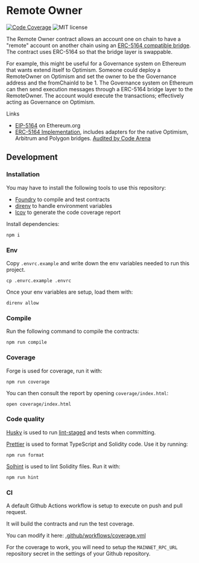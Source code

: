 # Remote Owner

[![Code Coverage](https://github.com/generationsoftware/remote-owner/actions/workflows/coverage.yml/badge.svg)](https://github.com/generationsoftware/remote-owner/actions/workflows/coverage.yml)
![MIT license](https://img.shields.io/badge/license-MIT-blue)

The Remote Owner contract allows an account one on chain to have a "remote" account on another chain using an [ERC-5164 compatible bridge](https://eips.ethereum.org/EIPS/eip-5164). The contract uses ERC-5164 so that the bridge layer is swappable.

For example, this might be useful for a Governance system on Ethereum that wants extend itself to Optimism. Someone could deploy a RemoteOwner on Optimism and set the owner to be the Governance address and the fromChainId to be 1. The Governance system on Ethereum can then send execution messages through a ERC-5164 bridge layer to the RemoteOwner. The account would execute the transactions; effectively acting as Governance on Optimism.

Links

- [EIP-5164](https://eips.ethereum.org/EIPS/eip-5164) on Ethereum.org
- [ERC-5164 Implementation](https://github.com/GenerationSoftware/ERC5164), includes adapters for the native Optimism, Arbitrum and Polygon bridges. [Audited by Code Arena](https://github.com/code-423n4/2022-12-pooltogether)

## Development

### Installation

You may have to install the following tools to use this repository:

- [Foundry](https://github.com/foundry-rs/foundry) to compile and test contracts
- [direnv](https://direnv.net/) to handle environment variables
- [lcov](https://github.com/linux-test-project/lcov) to generate the code coverage report

Install dependencies:

```
npm i
```

### Env

Copy `.envrc.example` and write down the env variables needed to run this project.

```
cp .envrc.example .envrc
```

Once your env variables are setup, load them with:

```
direnv allow
```

### Compile

Run the following command to compile the contracts:

```
npm run compile
```

### Coverage

Forge is used for coverage, run it with:

```
npm run coverage
```

You can then consult the report by opening `coverage/index.html`:

```
open coverage/index.html
```

### Code quality

[Husky](https://typicode.github.io/husky/#/) is used to run [lint-staged](https://github.com/okonet/lint-staged) and tests when committing.

[Prettier](https://prettier.io) is used to format TypeScript and Solidity code. Use it by running:

```
npm run format
```

[Solhint](https://protofire.github.io/solhint/) is used to lint Solidity files. Run it with:

```
npm run hint
```

### CI

A default Github Actions workflow is setup to execute on push and pull request.

It will build the contracts and run the test coverage.

You can modify it here: [.github/workflows/coverage.yml](.github/workflows/coverage.yml)

For the coverage to work, you will need to setup the `MAINNET_RPC_URL` repository secret in the settings of your Github repository.
